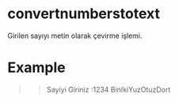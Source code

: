 # convertnumberstotext
Girilen sayıyı metin olarak çevirme işlemi.

# Example
 >> Sayiyi Giriniz :1234
 >> BinIkiYuzOtuzDort
